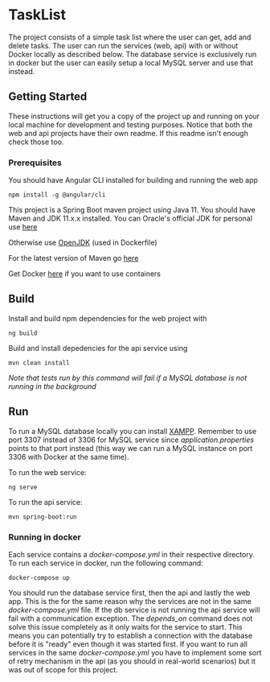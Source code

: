 # TaskList 

The project consists of a simple task list where the user can get, add and delete tasks. The user can run the services (web, api) with or without Docker locally as described below. The database service is exclusively run in docker but the user can easily setup a local MySQL server and use that instead.

## Getting Started

These instructions will get you a copy of the project up and running on your local machine for development and testing purposes. Notice that both the web and api projects have their own readme. If this readme isn't enough check those too.

### Prerequisites

You should have Angular CLI installed for building and running the web app

```
npm install -g @angular/cli
```

This project is a Spring Boot maven project using Java 11. You should have Maven and JDK 11.x.x installed. You can Oracle's official JDK for personal use [here]( https://www.oracle.com/java/technologies/javase-jdk11-downloads.html)


Otherwise use [OpenJDK](https://adoptopenjdk.net/) (used in Dockerfile)

For the latest version of Maven go [here](https://maven.apache.org/download.cgi)

Get Docker [here](https://www.docker.com/get-started) if you want to use containers

## Build

Install and build npm dependencies for the web project with

```
ng build
```

Build and install depedencies for the api service using

```
mvn clean install
```

*Note that tests run by this command will fail if a MySQL database is not running in the background*


## Run

To run a MySQL database locally you can install [XAMPP](https://www.apachefriends.org/index.html). Remember to use port 3307 instead of 3306 for MySQL service since *application.properties* points to that port instead (this way we can run a MySQL instance on port 3306 with Docker at the same time).

To run the web service:

```
ng serve
```

To run the api service:

```
mvn spring-boot:run
```

### Running in docker

Each service contains a *docker-compose.yml* in their respective directory. To run each service in docker, run the following command:

```
docker-compose up
```

You should run the database service first, then the api and lastly the web app. This is the for the same reason why the services are not in the same *docker-compose.yml* file. If the db service is not running the api service will fail with a communication exception. 
The *depends_on* command does not solve this issue completely as it only waits for the service to start. This means you can potentially try to establish a connection with the database before it is "ready" even though it was started first.
If you want to run all services in the same *docker-compose.yml* you have to implement some sort of retry mechanism in the api (as you should in real-world scenarios) but it was out of scope for this project.